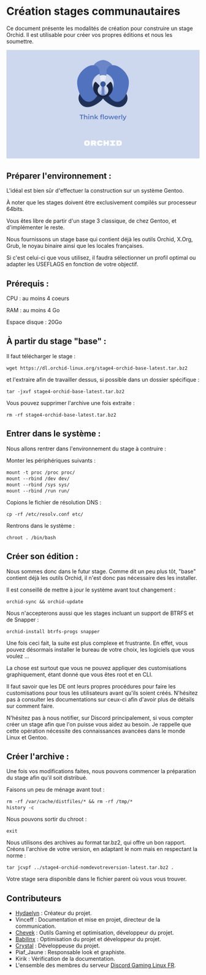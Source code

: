 # Création stages communautaires

Ce document présente les modalités de création pour construire un stage Orchid.
Il est utilisable pour créer vos propres éditions et nous les soumettre.

![Orchid Logo](img/Orchid-Think.png)

## Préparer l'environnement :

L'idéal est bien sûr d'effectuer la construction sur un système Gentoo.

À noter que les stages doivent être exclusivement compilés sur processeur 64bits.

Vous êtes libre de partir d'un stage 3 classique, de chez Gentoo, et d'implémenter le reste.

Nous fournissons un stage base qui contient déjà les outils Orchid, X.Org, Grub, le noyau binaire ainsi que les locales françaises.

Si c'est celui-ci que vous utilisez, il faudra sélectionner un profil optimal ou adapter les USEFLAGS en fonction de votre objectif.

## Prérequis :

CPU : au moins 4 coeurs

RAM : au moins 4 Go

Espace disque : 20Go

## À partir du stage "base" :

Il faut télécharger le stage :

```
wget https://dl.orchid-linux.org/stage4-orchid-base-latest.tar.bz2
```

et l'extraire afin de travailler dessus, si possible dans un dossier spécifique :

```
tar -jxvf stage4-orchid-base-latest.tar.bz2
```

Vous pouvez supprimer l'archive une fois extraite :

```
rm -rf stage4-orchid-base-latest.tar.bz2
```

## Entrer dans le système :

Nous allons rentrer dans l'environnement du stage à contruire :

Monter les périphériques suivants :

```
mount -t proc /proc proc/
mount --rbind /dev dev/
mount --rbind /sys sys/
mount --rbind /run run/
```

Copions le fichier de résolution DNS :

```
cp -rf /etc/resolv.conf etc/
```

Rentrons dans le système :

```
chroot . /bin/bash
```

## Créer son édition :

Nous sommes donc dans le futur stage.
Comme dit un peu plus tôt, "base" contient déjà les outils Orchid, il n'est donc pas nécessaire des les installer.

Il est conseillé de mettre à jour le système avant tout changement :

```
orchid-sync && orchid-update
```

Nous n'accepterons aussi que les stages incluant un support de BTRFS et de Snapper :

```
orchid-install btrfs-progs snapper
```

Une fois ceci fait, la suite est plus complexe et frustrante.
En effet, vous pouvez désormais installer le bureau de votre choix, les logiciels que vous voulez ...

La chose est surtout que vous ne pouvez appliquer des customisations graphiquement, étant donné que vous êtes root et en CLI.

Il faut savoir que les DE ont leurs propres procédures pour faire les customisations pour tous les utilisateurs avant qu'ils soient créés.
N'hésitez pas à consulter les documentations sur ceux-ci afin d'avoir plus de détails sur comment faire.

N'hésitez pas à nous notifier, sur Discord principalement, si vous compter créer un stage afin que l'on puisse vous aidez au besoin.
Je rappelle que cette opération nécessite des connaissances avancées dans le monde Linux et Gentoo.

## Créer l'archive :

Une fois vos modifications faites, nous pouvons commencer la préparation du stage afin qu'il soit distribué.

Faisons un peu de ménage avant tout :

```
rm -rf /var/cache/distfiles/* && rm -rf /tmp/*
history -c
```

Nous pouvons sortir du chroot :

```
exit
```
Nous utilisons des archives au format tar.bz2, qui offre un bon rapport.
Créons l'archive de votre version, en adaptant le nom mais en respectant la norme :

```
tar jcvpf ../stage4-orchid-nomdevotreversion-latest.tar.bz2 .
```

Votre stage sera disponible dans le fichier parent où vous vous trouver.

## Contributeurs

- [Hydaelyn](https://github.com/wamuu-sudo) : Créateur du projet.
- Vinceff : Documentation et mise en projet, directeur de la communication.
- [Chevek](https://github.com/chevek) : Outils Gaming et optimisation, développeur du projet.
- [Babilinx](https://github.com/babilinx) : Optimisation du projet et développeur du projet.
- [Crystal](https://crystal-td.github.io) : Développeuse du projet.
- Piaf_Jaune : Responsable look et graphiste.
- Kirik : Vérification de la documentation.
- L'ensemble des membres du serveur [Discord Gaming Linux FR](https://discord.gg/KAzznM4Fnb).
